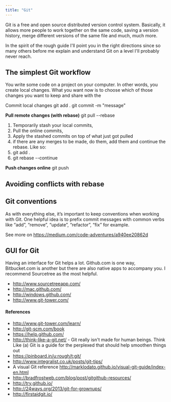 ```yaml
---
title: "Git"
---
```


Git is a free and open source distributed version control system. Basically, it allows more people to work together on the same code, saving a version history, merge different versions of the same file and much, much more.

In the spirit of the rough guide I'll point you in the right directions since so many others before me explain and understand Git on a level I'll probably never reach.

## The simplest Git workflow

You write some code on a project on your computer. In other words, you create local changes. What you want now is to choose which of those changes you want to keep and share with the

Commit local changes
git add .
git commit -m "message"

**Pull remote changes (with rebase)**
git pull --rebase

1. Temporarily stash your local commits,
2. Pull the online commits,
3. Apply the stashed commits on top of what just got pulled
4. if there are any merges to be made, do them, add them and continue the rebase. Like so:
5. git add .
6. git rebase --continue

**Push changes online**
git push

## Avoiding conflicts with rebase

## Git conventions

As with everything else, it’s important to keep conventions when working with Git. One helpful idea is to prefix commit messages with common verbs like “add”, “remove”, “update”, “refactor”, “fix” for example.

See more on https://medium.com/code-adventures/a940ee20862d

## GUI for Git

Having an interface for Git helps a lot. Github.com is one way, Bitbucket.com is another but there are also native apps to accompany you. I recommend Sourcetree as the most helpful.

- http://www.sourcetreeapp.com/
- http://mac.github.com/
- http://windows.github.com/
- http://www.git-tower.com/

#### References

- http://www.git-tower.com/learn/
- http://git-scm.com/book
- https://help.github.com/
- http://think-like-a-git.net/ - Git really isn't made for human beings. Think Like (a) Git is a guide for the perplexed that should help smoothen things out
- https://pinboard.in/u:rough/t:git/
- http://www.integralist.co.uk/posts/git-tips/
- A visual Git reference http://marklodato.github.io/visual-git-guide/index-en.html
- http://bradfrostweb.com/blog/post/gitgithub-resources/
- http://try.github.io/
- http://24ways.org/2013/git-for-grownups/
- http://firstaidgit.io/

